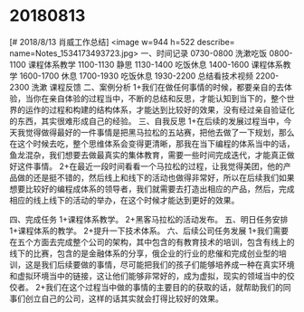 # 20180813

[# 2018/8/13 肖威工作总结]
<image w=944 h=522 describe= name=Notes_1534173493723.jpg>
一、时间记录
0730-0800 洗漱吃饭
0800-1100 课程体系教学
1100-1130 静思
1130-1400 吃饭休息
1400-1600 课程体系教学
1600-1700 休息
1700-1930 吃饭休息
1930-2200 总结看技术视频
2200-2300 洗漱 课程反馈
二、案例分析
1+我们在做任何事情的时候，都要亲自的去体验，当你在亲自体验的过程当中，不断的总结和反思，才能认知到当下的，整个世界的运作的过程和构建的结构体系，才能达到比较好的效果，没有经过亲自验证化的东西，其实很难形成自己的经验。
三、自我反思
1+在后续的发展过程当中，今天我觉得做得最好的一件事情是把黑马拉松的五站赛，把他去做了一下规划，那么在这个时候去吃，整个思维体系会变得更清晰，那我在当下编程的体系当中的话，鱼龙混杂，我们想要去做最真实的集体教育，需要一些时间完成迭代，才能真正做好这件事情。
2+在最近一段时间看看一个马拉松的过程，让我觉得美团，他的产品做的还是挺不错的，然后线上和线下的活动也做得非常好，所以在后续我们如果想要比较好的编程成体系的领导者，我们就需要去打造出相应的产品，然后，完成相应的线上线下的活动的举办，在这个时候才能达到更好的效果。

四、完成任务
1+课程体系教学。
2+黑客马拉松的活动发布。
五、明日任务安排
1+课程体系的教学。
2+提升一下技术体系。
六、后续公司任务发展
1+我们需要在五个方面去完成整个公司的架构，其中包含的有教育技术的培训，包含有线上的线下的比赛，包含的是金融体系的分享，俄企业的行业的悲催和完成创业型的培训，这是我们后续要做的事情，尽可能把我们的孩子们能够培养成一种在真实环境和虚拟环境当中的链接，这让他们能够非常好的，成为虚拟，现实的领域当中的佼佼者。
2+我们在这个过程当中做的事情的主要目的的获取的话，就帮助我们的同事们创立自己的公司，这样的话其实就会打得比较好的效果。
